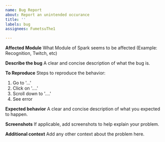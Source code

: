 ```yaml
---
name: Bug Report
about: Report an unintended occurance
title: ''
labels: bug
assignees: FumetsuThe1

---
```


**Affected Module**
What Module of Spark seems to be affected (Example: Recognition, Twitch, etc)

**Describe the bug**
A clear and concise description of what the bug is.

**To Reproduce**
Steps to reproduce the behavior:
1. Go to '...'
2. Click on '....'
3. Scroll down to '....'
4. See error

**Expected behavior**
A clear and concise description of what you expected to happen.

**Screenshots**
If applicable, add screenshots to help explain your problem.

**Additional context**
Add any other context about the problem here.
